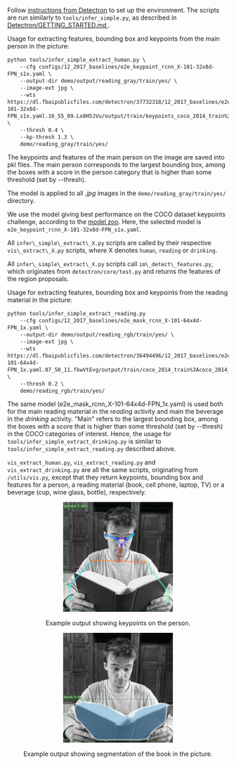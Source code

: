 Follow [instructions from Detectron](https://github.com/facebookresearch/Detectron/blob/master/INSTALL.md) to set up the environment. 
The scripts are run similarly to `tools/infer_simple.py`, as described in [Detectron/GETTING\_STARTED.md ](https://github.com/facebookresearch/Detectron/blob/master/GETTING_STARTED.md).

Usage for extracting features, bounding box and keypoints from the main person in the picture:

```
python tools/infer_simple_extract_human.py \
	--cfg configs/12_2017_baselines/e2e_keypoint_rcnn_X-101-32x8d-FPN_s1x.yaml \
	--output-dir demo/output/reading_gray/train/yes/ \
	--image-ext jpg \
	--wts https://dl.fbaipublicfiles.com/detectron/37732318/12_2017_baselines/e2e_keypoint_rcnn_X-101-32x8d-FPN_s1x.yaml.16_55_09.Lx8H5JVu/output/train/keypoints_coco_2014_train%3Akeypoints_coco_2014_valminusminival/generalized_rcnn/model_final.pkl \
	--thresh 0.4 \
	--kp-thresh 1.3 \
	demo/reading_gray/train/yes/ 
```

The keypoints and features of the main person on the image are saved into pkl files. The main person corresponds to the largest bounding box, among the boxes with a score in the person category that is higher than some threshold (set by --thresh).

The model is applied to all <em> .jpg</em> images in the `demo/reading_gray/train/yes/` directory.

We use the model giving best performance on the COCO dataset keypoints challenge, according to the [model zoo](https://github.com/facebookresearch/Detectron/blob/master/MODEL_ZOO.md). Here, the selected model is `e2e_keypoint_rcnn_X-101-32x8d-FPN_s1x.yaml`.

All `infer\_simple\_extract\_X.py` scripts are called by their respective `vis\_extract\_X.py` scripts, where X denotes `human`, `reading` or `drinking`.

All `infer\_simple\_extract\_X.py` scripts call `im\_detect\_features.py`, which originates from `detectron/core/test.py` and returns the features of the region proposals.

Usage for extracting features, bounding box and keypoints from the reading material in the picture:

```
python tools/infer_simple_extract_reading.py 
	--cfg configs/12_2017_baselines/e2e_mask_rcnn_X-101-64x4d-FPN_1x.yaml \
	--output-dir demo/output/reading_rgb/train/yes/ \
	--image-ext jpg \
	--wts https://dl.fbaipublicfiles.com/detectron/36494496/12_2017_baselines/e2e_mask_rcnn_X-101-64x4d-FPN_1x.yaml.07_50_11.fkwVtEvg/output/train/coco_2014_train%3Acoco_2014_valminusminival/generalized_rcnn/model_final.pkl \
	--thresh 0.2 \
	demo/reading_rgb/train/yes/ 
```

The same model (e2e_mask_rcnn_X-101-64x4d-FPN_1x.yaml) is used both for the main reading material in the  <em>reading</em> activity and main the beverage in the <em>drinking</em> activity.
"Main" refers to the largest bounding box, among the boxes with a score that is higher than some threshold (set by --thresh) in the COCO categories of interest.
Hence, the usage for `tools/infer_simple_extract_drinking.py` is similar to `tools/infer_simple_extract_reading.py` described above.



`vis_extract_human.py`, `vis_extract_reading.py` and `vis_extract_drinking.py` are all the same scripts, originating from `/utils/vis.py`, except that they return keypoints, bounding box and features for a person, a reading material (book, cell phone, laptop, TV) or a beverage (cup, wine glass, bottle), respectively.

<div align="center">
  <img src="example_read_person.png" width="250px" />
  <p>Example output showing keypoints on the person.</p>
</div>


<div align="center">
  <img src="example_read_txtbx.png" width="250px" />
  <p>Example output showing segmentation of the book in the picture.</p>
</div>
